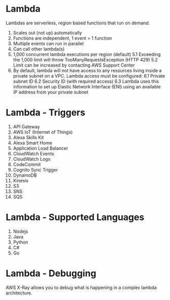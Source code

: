 # Lambda

Lambdas are serverless, region based functions that run on demand.

1. Scales out (not up) automatically
2. Functions are independent, 1 event = 1 function
3. Multiple events can run in parallel
4. Can call other lambda(s)
5. 1,000 concurrent lambda executions per region (default)
   5.1 Exceeding the 1,000 limit will throw TooManyRequestsException (HTTP 429)
   5.2 Limit can be increased by contacting AWS Support Center
6. By default, lambda will not have access to any resources living inside a private subnet on a VPC.
   Lambda access must be configured:
   6.1 Private subnet ID
   6.2 Security ID (with required access)
   6.3 Lambda uses this information to set up Elastic Network Interface (ENI) using an available IP address from your private subnet

# Lambda - Triggers

1. API Gateway
2. AWS IoT (Internet of Things)
3. Alexa Skills Kit
4. Alexa Smart Home
5. Application Load Balancer
6. CloudWatch Events
7. CloudWatch Logs
8. CodeCommit
9. Cognito Sync Trigger
10. DynamoDB
11. Kinesis
12. S3
13. SNS
14. SQS

# Lambda - Supported Languages

1. Nodejs
2. Java
3. Python
4. C#
5. Go

# Lambda - Debugging

AWS X-Ray allows you to debug what is happening in a complex lambda architecture.
